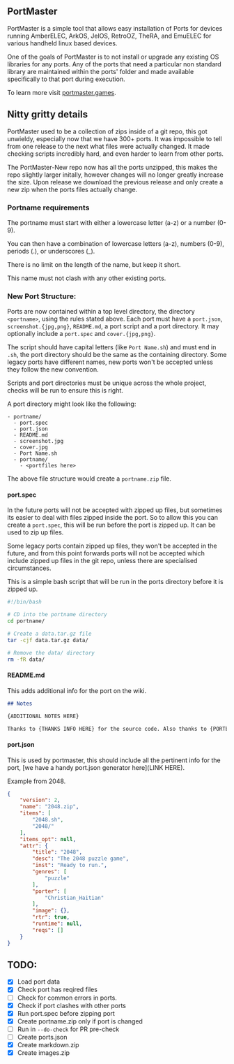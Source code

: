 ## PortMaster

PortMaster is a simple tool that allows easy installation of Ports for devices running AmberELEC, ArkOS, JelOS, RetroOZ, TheRA, and EmuELEC for various handheld linux based devices. 

One of the goals of PortMaster is to not install or upgrade any existing OS libraries for any ports. Any of the ports that need a particular non standard library are maintained within the ports' folder and made available specifically to that port during execution.

To learn more visit [portmaster.games](https://portmaster.games/).


## Nitty gritty details

PortMaster used to be a collection of zips inside of a git repo, this got unwieldy, especially now that we have 300+ ports. It was impossible to tell from one release to the next what files were actually changed. It made checking scripts incredibly hard, and even harder to learn from other ports.

The PortMaster-New repo now has all the ports unzipped, this makes the repo slightly larger initally, however changes will no longer greatly increase the size. Upon release we download the previous release and only create a new zip when the ports files actually change.

### Portname requirements

The portname must start with either a lowercase letter (a-z) or a number (0-9).

You can then have a combination of lowercase letters (a-z), numbers (0-9), periods (.), or underscores (\_).

There is no limit on the length of the name, but keep it short.

This name must not clash with any other existing ports.

### New Port Structure:

Ports are now contained within a top level directory, the directory `<portname>`, using the rules stated above. Each port must have a `port.json`, `screenshot.{jpg,png}`, `README.md`, a port script and a port directory. It may optionally include a `port.spec` and `cover.{jpg,png}`.

The script should have capital letters (like `Port Name.sh`) and must end in `.sh`, the port directory should be the same as the containing directory. Some legacy ports have different names, new ports won't be accepted unless they follow the new convention.

Scripts and port directories must be unique across the whole project, checks will be run to ensure this is right.

A port directory might look like the following:

```
- portname/
  - port.spec
  - port.json
  - README.md
  - screenshot.jpg
  - cover.jpg
  - Port Name.sh
  - portname/
    - <portfiles here>
```

The above file structure would create a `portname.zip` file.

#### port.spec

In the future ports will not be accepted with zipped up files, but sometimes its easier to deal with files zipped inside the port. So to allow this you can create a `port.spec`, this will be run before the port is zipped up. It can be used to zip up files.

Some legacy ports contain zipped up files, they won't be accepted in the future, and from this point forwards ports will not be accepted which include zipped up files in the git repo, unless there are specialised circumstances.

This is a simple bash script that will be run in the ports directory before it is zipped up.

```bash
#!/bin/bash

# CD into the portname directory
cd portname/

# Create a data.tar.gz file
tar -cjf data.tar.gz data/

# Remove the data/ directory
rm -fR data/
```

#### README.md

This adds additional info for the port on the wiki.

```markdown
## Notes

{ADDITIONAL NOTES HERE}

Thanks to {THANKS INFO HERE} for the source code. Also thanks to {PORTER NAME} for the packaging for portmaster.

```

#### port.json

This is used by portmaster, this should include all the pertinent info for the port, [we have a handy port.json generator here](LINK HERE).

Example from 2048.

```json
{
    "version": 2,
    "name": "2048.zip",
    "items": [
        "2048.sh",
        "2048/"
    ],
    "items_opt": null,
    "attr": {
        "title": "2048",
        "desc": "The 2048 puzzle game",
        "inst": "Ready to run.",
        "genres": [
            "puzzle"
        ],
        "porter": [
            "Christian_Haitian"
        ],
        "image": {},
        "rtr": true,
        "runtime": null,
        "reqs": []
    }
}
```


## TODO:

- [x] Load port data
- [x] Check port has reqired files
- [ ] Check for common errors in ports.
- [x] Check if port clashes with other ports
- [x] Run port.spec before zipping port
- [x] Create portname.zip only if port is changed
- [ ] Run in `--do-check` for PR pre-check
- [ ] Create ports.json
- [x] Create markdown.zip
- [x] Create images.zip
